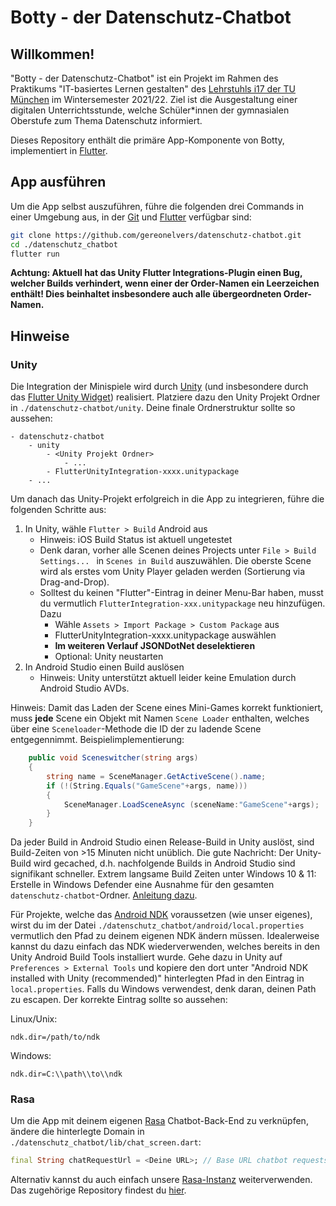 # Botty - der Datenschutz-Chatbot

## Willkommen!

"Botty - der Datenschutz-Chatbot" ist ein Projekt im Rahmen des Praktikums "IT-basiertes Lernen gestalten" des [Lehrstuhls i17 der TU München](https://www.in.tum.de/i17/chair/) im Wintersemester 2021/22.
Ziel ist die Ausgestaltung einer digitalen Unterrichtsstunde, welche Schüler*innen der gymnasialen Oberstufe zum Thema Datenschutz informiert.

Dieses Repository enthält die primäre App-Komponente von Botty, implementiert in [Flutter](https://flutter.dev/).

## App ausführen

Um die App selbst auszuführen, führe die folgenden drei Commands in einer Umgebung aus, in der [Git](https://git-scm.com/) und [Flutter](https://flutter.dev/) verfügbar sind:

```bash
git clone https://github.com/gereonelvers/datenschutz-chatbot.git
cd ./datenschutz_chatbot
flutter run
```

**Achtung: Aktuell hat das Unity Flutter Integrations-Plugin einen Bug, welcher Builds verhindert, wenn einer der Order-Namen ein Leerzeichen enthält! Dies beinhaltet insbesondere auch alle übergeordneten Order-Namen.**

## Hinweise

### Unity

Die Integration der Minispiele wird durch [Unity](https://unity.com/) (und insbesondere durch das [Flutter Unity Widget](https://pub.dev/packages/flutter_unity_widget)) realisiert. Platziere dazu den Unity Projekt Ordner in `./datenschutz-chatbot/unity`. Deine finale Ordnerstruktur sollte so aussehen:

```
- datenschutz-chatbot
	- unity
		- <Unity Projekt Ordner>
			- ...
		- FlutterUnityIntegration-xxxx.unitypackage
	- ...
```

Um danach das Unity-Projekt erfolgreich in die App zu integrieren, führe die folgenden Schritte aus:

1. In Unity, wähle `Flutter > Build` Android aus
   - Hinweis: iOS Build Status ist aktuell ungetestet
   - Denk daran, vorher alle Scenen deines Projects unter `File > Build Settings... ` in `Scenes in Build` auszuwählen. Die oberste Scene wird als erstes vom Unity Player geladen werden (Sortierung via Drag-and-Drop).
   - Solltest du keinen "Flutter"-Eintrag in deiner Menu-Bar haben, musst du vermutlich `FlutterIntegration-xxx.unitypackage` neu hinzufügen. Dazu
     - Wähle `Assets > Import Package > Custom Package` aus
     - FlutterUnityIntegration-xxxx.unitypackage auswählen
     - **Im weiteren Verlauf JSONDotNet deselektieren**
     - Optional: Unity neustarten
2. In Android Studio einen Build auslösen
   - Hinweis: Unity unterstützt aktuell leider keine Emulation durch Android Studio AVDs.

Hinweis: Damit das Laden der Scene eines Mini-Games korrekt funktioniert, muss **jede** Scene ein Objekt mit Namen `Scene Loader` enthalten, welches über eine `Sceneloader`-Methode die ID der zu ladende Scene entgegennimmt. Beispielimplementierung:

```c#
    public void Sceneswitcher(string args)
    {
        string name = SceneManager.GetActiveScene().name;
        if (!(String.Equals("GameScene"+args, name)))
        {
            SceneManager.LoadSceneAsync (sceneName:"GameScene"+args);
        }
    }
```

Da jeder Build in Android Studio einen Release-Build in Unity auslöst, sind Build-Zeiten von >15 Minuten nicht unüblich. Die gute Nachricht: Der Unity-Build wird gecached, d.h. nachfolgende Builds in Android Studio sind signifikant schneller.
Extrem langsame Build Zeiten unter Windows 10 & 11: Erstelle in Windows Defender eine Ausnahme für den gesamten `datenschutz-chatbot`-Ordner. [Anleitung dazu](https://support.microsoft.com/en-us/windows/add-an-exclusion-to-windows-security-811816c0-4dfd-af4a-47e4-c301afe13b26).

Für Projekte, welche das [Android NDK](https://developer.android.com/ndk) voraussetzen (wie unser eigenes), wirst du im der Datei `./datenschutz_chatbot/android/local.properties` vermutlich den Pfad zu deinem eigenen NDK ändern müssen. Idealerweise kannst du dazu einfach das NDK wiederverwenden, welches bereits in den Unity Android Build Tools installiert wurde. Gehe dazu in Unity auf `Preferences > External Tools` und kopiere den dort unter "Android NDK installed with Unity (recommended)" hinterlegten Pfad in den Eintrag in `local.properties`. Falls du Windows verwendest, denk daran, deinen Path zu escapen. Der korrekte Eintrag sollte so aussehen:

Linux/Unix:

```properties
ndk.dir=/path/to/ndk
```

Windows:

```properties
ndk.dir=C:\\path\\to\\ndk
```

### Rasa

Um die App mit deinem eigenen [Rasa](https://rasa.com/) Chatbot-Back-End zu verknüpfen, ändere die hinterlegte Domain in `./datenschutz_chatbot/lib/chat_screen.dart`:

```dart
final String chatRequestUrl = <Deine URL>; // Base URL chatbot requests are made to.
```

Alternativ kannst du auch einfach unsere [Rasa-Instanz](http://botty-chatbot.de) weiterverwenden. Das zugehörige Repository findest du [hier](https://github.com/gereonelvers/rasa-datenschutz-chatbot).
